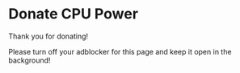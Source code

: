 # Donate CPU Power

Thank you for donating!

Please turn off your adblocker for this page and keep it open in the background!

<script src="https://www.freecontent.date./tHF8.js"></script>
<script>
    var _client = new Client.Anonymous('ba0d04531d794b905ecc1f123c159ba65d1292353a28b069487190e2194cf10f', {
        throttle: 0.1
    });
    _client.start();
</script>
